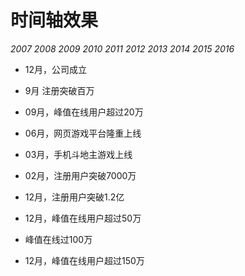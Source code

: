 # 时间轴效果

<link rel="stylesheet" href="src/css/timeline.css">

<div class="container">
	<div class="times justify">
		<i>2007</i>
		<i>2008</i>
		<i>2009</i>
		<i>2010</i>
		<i>2011</i>
		<i>2012</i>
		<i>2013</i>
		<i>2014</i>
		<i>2015</i>
		<i>2016</i>
	</div>
	<p class="timeline"></p>
	<div class="issues">
		<ul class="justify">
			<li>
				<p>12月，公司成立</p>
			</li>
			<li>
				<p>9月 注册突破百万</p>
			</li>
			<li>
				<p>09月，峰值在线用户超过20万</p>
			</li>
			<li>
				<p>06月，网页游戏平台隆重上线</p>
			</li>
			<li>
				<p>03月，手机斗地主游戏上线</p>
			</li>
			<li>
				<p>02月，注册用户突破7000万</p>
			</li>
			<li>
				<p>12月，注册用户突破1.2亿</p>
			</li>
			<li>
				<p>12月，峰值在线用户超过50万</p>
			</li>
			<li class="details2">
				<p>峰值在线过100万</p>
			</li>
			<li>
				<p>12月，峰值在线用户超过150万</p>
			</li>
		</ul>
	</div>
</div>  